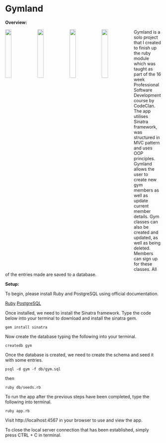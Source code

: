 # Gymland

**Overview:**

<img src="https://raw.githubusercontent.com/rosscumming/solo_ruby_project_gym/master/images/gymland%20homepage.png" width="20%" height="20%" align="left">
<img src="https://raw.githubusercontent.com/rosscumming/solo_ruby_project_gym/master/images/gymland%20members%20page.png" width="20%" height="20%" align="left">
<img src="https://raw.githubusercontent.com/rosscumming/solo_ruby_project_gym/master/images/gmyland%20sessions%20page.png" width="20%" height="20%"align="left">
<img src="https://raw.githubusercontent.com/rosscumming/solo_ruby_project_gym/master/images/gymland%20bookings%20page.png" width="20%" height="20%" align="left">

Gymland is a solo project that I created to finish up the ruby module which was taught as part of the 16 week Professional Software Development course by CodeClan. The app utilises Sinatra framework, was structured in MVC pattern and uses OOP principles. Gymland allows the user to create new gym members as well as update current member details. Gym classes can also be created and updated, as well as being deleted. Members can sign up for these classes. All of the entries made are saved to a database.

**Setup:**

To begin, please install Ruby and PostgreSQL using official documentation.

[Ruby](https://www.ruby-lang.org/en/documentation/installation/)
[PostgreSQL](http://www.postgresqltutorial.com/install-postgresql/)

Once installed, we need to install the Sinatra framework. Type the code below into your terminal to download and install the sinatra gem.

```
gem install sinatra

```

Now create the database typing the following into your terminal.

```
createdb gym
```

Once the database is created, we need to create the schema and seed it with some entries.

```
psql -d gym -f db/gym.sql
```

then

```
ruby db/seeds.rb
```

To run the app after the previous steps have been completed, type the following into terminal.

```
ruby app.rb
```

Visit http://localhost:4567 in your browser to use and view the app.

To close the local server connection that has been established, simply press CTRL + C in terminal.
